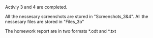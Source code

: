 Activiy 3 and 4 are completed.

All the nessesary screenshots are stored in "Screenshots_3&4".
All the nessesary files are stored in "Files_3b"

The homework report are in two formats *.odt and *.txt
